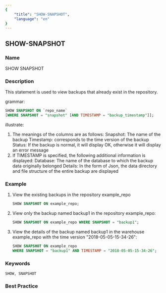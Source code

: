 ```yaml
---
{
    "title": "SHOW-SNAPSHOT",
    "language": "en"
}
---
```


<!--
Licensed to the Apache Software Foundation (ASF) under one
or more contributor license agreements.  See the NOTICE file
distributed with this work for additional information
regarding copyright ownership.  The ASF licenses this file
to you under the Apache License, Version 2.0 (the
"License"); you may not use this file except in compliance
with the License.  You may obtain a copy of the License at

  http://www.apache.org/licenses/LICENSE-2.0

Unless required by applicable law or agreed to in writing,
software distributed under the License is distributed on an
"AS IS" BASIS, WITHOUT WARRANTIES OR CONDITIONS OF ANY
KIND, either express or implied.  See the License for the
specific language governing permissions and limitations
under the License.
-->

## SHOW-SNAPSHOT

### Name

SHOW SNAPSHOT

### Description

This statement is used to view backups that already exist in the repository.

grammar:

```sql
SHOW SNAPSHOT ON `repo_name`
[WHERE SNAPSHOT = "snapshot" [AND TIMESTAMP = "backup_timestamp"]];
````

illustrate:

1. The meanings of the columns are as follows:
              Snapshot: The name of the backup
              Timestamp: corresponds to the time version of the backup
              Status: If the backup is normal, it will display OK, otherwise it will display an error message
2. If TIMESTAMP is specified, the following additional information is displayed:
                            Database: The name of the database to which the backup data originally belonged
                            Details: In the form of Json, the data directory and file structure of the entire backup are displayed

### Example

1. View the existing backups in the repository example_repo

   ```sql
   SHOW SNAPSHOT ON example_repo;
   ````

2. View only the backup named backup1 in the repository example_repo:

   ```sql
   SHOW SNAPSHOT ON example_repo WHERE SNAPSHOT = "backup1";
   ````

3. View the details of the backup named backup1 in the warehouse example_repo with the time version "2018-05-05-15-34-26":

   ```sql
   SHOW SNAPSHOT ON example_repo
   WHERE SNAPSHOT = "backup1" AND TIMESTAMP = "2018-05-05-15-34-26";
   ````

### Keywords

    SHOW, SNAPSHOT

### Best Practice

